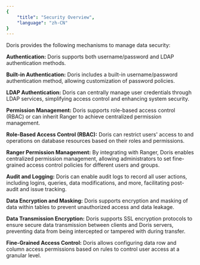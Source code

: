 ```yaml
---
{
    "title": "Security Overview",
    "language": "zh-CN"
}
---
```


<!--
Licensed to the Apache Software Foundation (ASF) under one
or more contributor license agreements.  See the NOTICE file
distributed with this work for additional information
regarding copyright ownership.  The ASF licenses this file
to you under the Apache License, Version 2.0 (the
"License"); you may not use this file except in compliance
with the License.  You may obtain a copy of the License at

  http://www.apache.org/licenses/LICENSE-2.0

Unless required by applicable law or agreed to in writing,
software distributed under the License is distributed on an
"AS IS" BASIS, WITHOUT WARRANTIES OR CONDITIONS OF ANY
KIND, either express or implied.  See the License for the
specific language governing permissions and limitations
under the License.
-->



Doris provides the following mechanisms to manage data security:

**Authentication:** Doris supports both username/password and LDAP authentication methods.

**Built-in Authentication:** Doris includes a built-in username/password authentication method, allowing customization of password policies.

**LDAP Authentication:** Doris can centrally manage user credentials through LDAP services, simplifying access control and enhancing system security.

**Permission Management:** Doris supports role-based access control (RBAC) or can inherit Ranger to achieve centralized permission management.

**Role-Based Access Control (RBAC):** Doris can restrict users' access to and operations on database resources based on their roles and permissions.

**Ranger Permission Management:** By integrating with Ranger, Doris enables centralized permission management, allowing administrators to set fine-grained access control policies for different users and groups.

**Audit and Logging:** Doris can enable audit logs to record all user actions, including logins, queries, data modifications, and more, facilitating post-audit and issue tracking.

**Data Encryption and Masking:** Doris supports encryption and masking of data within tables to prevent unauthorized access and data leakage.

**Data Transmission Encryption:** Doris supports SSL encryption protocols to ensure secure data transmission between clients and Doris servers, preventing data from being intercepted or tampered with during transfer.

**Fine-Grained Access Control:** Doris allows configuring data row and column access permissions based on rules to control user access at a granular level.

